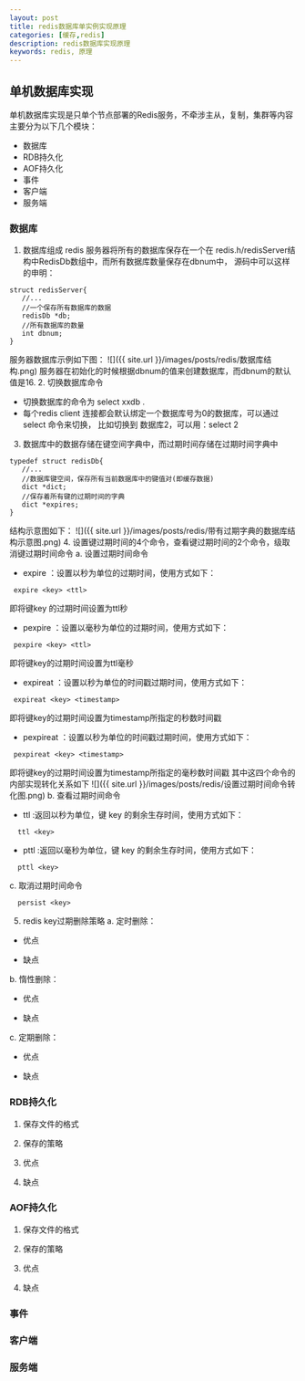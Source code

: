 ```yaml
---
layout: post
title: redis数据库单实例实现原理
categories: [缓存,redis]
description: redis数据库实现原理
keywords: redis, 原理
---
```


## 单机数据库实现
 单机数据库实现是只单个节点部署的Redis服务，不牵涉主从，复制，集群等内容
 主要分为以下几个模块：
 + 数据库
 + RDB持久化
 + AOF持久化
 + 事件
 + 客户端
 + 服务端

### 数据库
1. 数据库组成
 redis 服务器将所有的数据库保存在一个在 redis.h/redisServer结构中RedisDb数组中，而所有数据库数量保存在dbnum中，
 源码中可以这样的申明：
 ```
 struct redisServer{
    //...
    //一个保存所有数据库的数据
    redisDb *db;
    //所有数据库的数量
    int dbnum;
 }
 ```
服务器数据库示例如下图：
![]({{ site.url }}/images/posts/redis/数据库结构.png)
服务器在初始化的时候根据dbnum的值来创建数据库，而dbnum的默认值是16.
2. 切换数据库命令
 + 切换数据库的命令为 select  xxdb .
 + 每个redis client 连接都会默认绑定一个数据库号为0的数据库，可以通过select 命令来切换，
 比如切换到 数据库2，可以用：select 2
3. 数据库中的数据存储在键空间字典中，而过期时间存储在过期时间字典中
 ```
 typedef struct redisDb{
    //...
    //数据库键空间，保存所有当前数据库中的键值对(即缓存数据)
    dict *dict;
    //保存着所有键的过期时间的字典
    dict *expires;
 }
 ```
结构示意图如下：
![]({{ site.url }}/images/posts/redis/带有过期字典的数据库结构示意图.png)
4. 设置键过期时间的4个命令，查看键过期时间的2个命令，级取消键过期时间命令
 a. 设置过期时间命令
 + expire ：设置以秒为单位的过期时间，使用方式如下：
  ```
   expire <key> <ttl>
  ```
 即将键key 的过期时间设置为ttl秒
 + pexpire ：设置以毫秒为单位的过期时间，使用方式如下：
  ```
   pexpire <key> <ttl>
  ```
 即将键key的过期时间设置为ttl毫秒
 + expireat ：设置以秒为单位的时间戳过期时间，使用方式如下：
  ```
   expireat <key> <timestamp>
  ```
 即将键key的过期时间设置为timestamp所指定的秒数时间戳
 + pexpireat ：设置以秒为单位的时间戳过期时间，使用方式如下：
  ```
   pexpireat <key> <timestamp>
  ```
 即将键key的过期时间设置为timestamp所指定的毫秒数时间戳
 其中这四个命令的内部实现转化关系如下
 ![]({{ site.url }}/images/posts/redis/设置过期时间命令转化图.png)
 b. 查看过期时间命令
 +  ttl :返回以秒为单位，键 key 的剩余生存时间，使用方式如下：
 ```
   ttl <key>
 ```
 + pttl :返回以毫秒为单位，键 key 的剩余生存时间，使用方式如下：
 ```
   pttl <key>
 ```

 c. 取消过期时间命令
 ```
   persist <key>
 ```

5. redis key过期删除策略
 a. 定时删除：
 + 优点

 + 缺点

 b. 惰性删除：
 + 优点

 + 缺点

 c. 定期删除：
 + 优点

 + 缺点

### RDB持久化
 1. 保存文件的格式


 2. 保存的策略

 3. 优点

 4. 缺点


### AOF持久化
 1. 保存文件的格式


 2. 保存的策略

 3. 优点

 4. 缺点

### 事件



### 客户端




### 服务端
